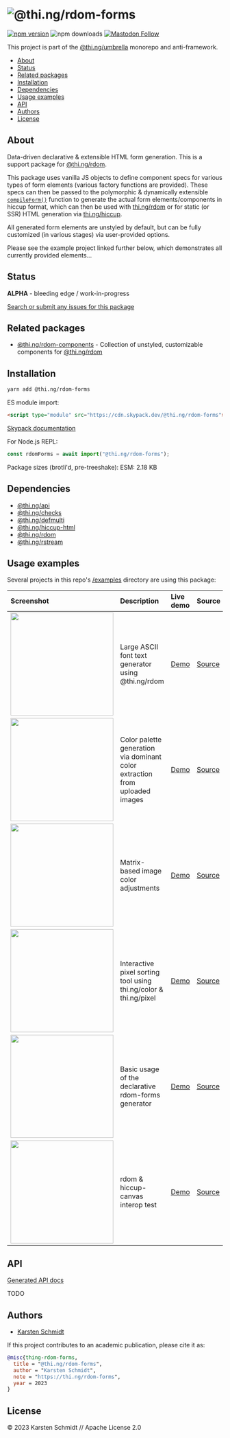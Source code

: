 <!-- This file is generated - DO NOT EDIT! -->
<!-- Please see: https://github.com/thi-ng/umbrella/blob/develop/CONTRIBUTING.md#changes-to-readme-files -->

# ![@thi.ng/rdom-forms](https://media.thi.ng/umbrella/banners-20230807/thing-rdom-forms.svg?f7dcbb55)

[![npm version](https://img.shields.io/npm/v/@thi.ng/rdom-forms.svg)](https://www.npmjs.com/package/@thi.ng/rdom-forms)
![npm downloads](https://img.shields.io/npm/dm/@thi.ng/rdom-forms.svg)
[![Mastodon Follow](https://img.shields.io/mastodon/follow/109331703950160316?domain=https%3A%2F%2Fmastodon.thi.ng&style=social)](https://mastodon.thi.ng/@toxi)

This project is part of the
[@thi.ng/umbrella](https://github.com/thi-ng/umbrella/) monorepo and anti-framework.

- [About](#about)
- [Status](#status)
- [Related packages](#related-packages)
- [Installation](#installation)
- [Dependencies](#dependencies)
- [Usage examples](#usage-examples)
- [API](#api)
- [Authors](#authors)
- [License](#license)

## About

Data-driven declarative & extensible HTML form generation. This is a support package for [@thi.ng/rdom](https://github.com/thi-ng/umbrella/tree/develop/packages/rdom).

This package uses vanilla JS objects to define component specs for various types
of form elements (various factory functions are provided). These specs can then
be passed to the polymorphic & dynamically extensible
[`compileForm()`](https://docs.thi.ng/umbrella/rdom/functions/compileForm.html)
function to generate the actual form elements/components in hiccup format, which
can then be used with
[thi.ng/rdom](https://github.com/thi-ng/umbrella/tree/develop/packages/rdom) or
for static (or SSR) HTML generation via
[thi.ng/hiccup](https://github.com/thi-ng/umbrella/tree/develop/packages/hiccup).

All generated form elements are unstyled by default, but can be fully customized (in various stages) via user-provided options.

Please see the example project linked further below, which demonstrates all currently provided elements...

## Status

**ALPHA** - bleeding edge / work-in-progress

[Search or submit any issues for this package](https://github.com/thi-ng/umbrella/issues?q=%5Brdom-forms%5D+in%3Atitle)

## Related packages

- [@thi.ng/rdom-components](https://github.com/thi-ng/umbrella/tree/develop/packages/rdom-components) - Collection of unstyled, customizable components for [@thi.ng/rdom](https://github.com/thi-ng/umbrella/tree/develop/packages/rdom)

## Installation

```bash
yarn add @thi.ng/rdom-forms
```

ES module import:

```html
<script type="module" src="https://cdn.skypack.dev/@thi.ng/rdom-forms"></script>
```

[Skypack documentation](https://docs.skypack.dev/)

For Node.js REPL:

```js
const rdomForms = await import("@thi.ng/rdom-forms");
```

Package sizes (brotli'd, pre-treeshake): ESM: 2.18 KB

## Dependencies

- [@thi.ng/api](https://github.com/thi-ng/umbrella/tree/develop/packages/api)
- [@thi.ng/checks](https://github.com/thi-ng/umbrella/tree/develop/packages/checks)
- [@thi.ng/defmulti](https://github.com/thi-ng/umbrella/tree/develop/packages/defmulti)
- [@thi.ng/hiccup-html](https://github.com/thi-ng/umbrella/tree/develop/packages/hiccup-html)
- [@thi.ng/rdom](https://github.com/thi-ng/umbrella/tree/develop/packages/rdom)
- [@thi.ng/rstream](https://github.com/thi-ng/umbrella/tree/develop/packages/rstream)

## Usage examples

Several projects in this repo's
[/examples](https://github.com/thi-ng/umbrella/tree/develop/examples)
directory are using this package:

| Screenshot                                                                                                               | Description                                                                 | Live demo                                               | Source                                                                               |
|:-------------------------------------------------------------------------------------------------------------------------|:----------------------------------------------------------------------------|:--------------------------------------------------------|:-------------------------------------------------------------------------------------|
| <img src="https://raw.githubusercontent.com/thi-ng/umbrella/develop/assets/examples/big-font.png" width="240"/>          | Large ASCII font text generator using @thi.ng/rdom                          | [Demo](https://demo.thi.ng/umbrella/big-font/)          | [Source](https://github.com/thi-ng/umbrella/tree/develop/examples/big-font)          |
| <img src="https://raw.githubusercontent.com/thi-ng/umbrella/develop/assets/examples/dominant-colors.png" width="240"/>   | Color palette generation via dominant color extraction from uploaded images | [Demo](https://demo.thi.ng/umbrella/dominant-colors/)   | [Source](https://github.com/thi-ng/umbrella/tree/develop/examples/dominant-colors)   |
| <img src="https://raw.githubusercontent.com/thi-ng/umbrella/develop/assets/examples/pixel-colormatrix.jpg" width="240"/> | Matrix-based image color adjustments                                        | [Demo](https://demo.thi.ng/umbrella/pixel-colormatrix/) | [Source](https://github.com/thi-ng/umbrella/tree/develop/examples/pixel-colormatrix) |
| <img src="https://raw.githubusercontent.com/thi-ng/umbrella/develop/assets/examples/pixel-sorting.png" width="240"/>     | Interactive pixel sorting tool using thi.ng/color & thi.ng/pixel            | [Demo](https://demo.thi.ng/umbrella/pixel-sorting/)     | [Source](https://github.com/thi-ng/umbrella/tree/develop/examples/pixel-sorting)     |
| <img src="https://raw.githubusercontent.com/thi-ng/umbrella/develop/assets/examples/rdom-formgen.jpg" width="240"/>      | Basic usage of the declarative rdom-forms generator                         | [Demo](https://demo.thi.ng/umbrella/rdom-formgen/)      | [Source](https://github.com/thi-ng/umbrella/tree/develop/examples/rdom-formgen)      |
| <img src="https://raw.githubusercontent.com/thi-ng/umbrella/develop/assets/examples/rdom-lissajous.png" width="240"/>    | rdom & hiccup-canvas interop test                                           | [Demo](https://demo.thi.ng/umbrella/rdom-lissajous/)    | [Source](https://github.com/thi-ng/umbrella/tree/develop/examples/rdom-lissajous)    |

## API

[Generated API docs](https://docs.thi.ng/umbrella/rdom-forms/)

TODO

## Authors

- [Karsten Schmidt](https://thi.ng)

If this project contributes to an academic publication, please cite it as:

```bibtex
@misc{thing-rdom-forms,
  title = "@thi.ng/rdom-forms",
  author = "Karsten Schmidt",
  note = "https://thi.ng/rdom-forms",
  year = 2023
}
```

## License

&copy; 2023 Karsten Schmidt // Apache License 2.0
